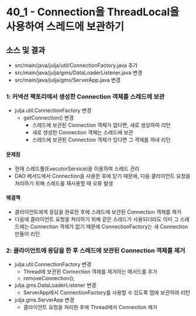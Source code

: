 # 40_1 - Connection을 ThreadLocal을 사용하여 스레드에 보관하기

## 소스 및 결과

- src/main/java/julja/util/ConnectionFactory.java 추가
- src/main/java/julja/gms/DataLoaderListener.java 변경
- src/main/java/julja/gms/ServerApp.java 변경

### 1: 커넥션 팩토리에서 생성한 Connection 객체를 스레드에 보관

- julja.util.ConnectionFactory 변경
  - getConnection() 변경
    - 스레드에 보관된 Connection 객체가 없다면, 새로 생성하여 리턴
    - 새로 생성한 Connection 객체는 스레드에 보관
    - 스레드에 보관된 Connection 객체가 있다면 그 객체를 꺼내 리턴
    
#### 문제점

- 현재 스레드풀(ExecutorService)을 이용하여 스레드 관리
- DAO 메서드에서 Connection을 사용한 후에 닫기 때문에, 다음 클라이언트 요청을 처리하기 위해 스레드를 재사용할 때 오류 발생

#### 해결책

- 클라이언트에게 응답을 완료한 후에 스레드에 보관된 Connection 객체를 제거
- 다음에 클라이언트 요청을 처리하기 위해 같은 스레드가 사용되더라도 이미 그 스레드에는 Connection 객체가 없기 때문에 ConnectionFactory는 새 Connection 만들어 리턴
  
### 2: 클라이언트에 응답을 한 후 스레드에 보관된 Connection 객체를 제거

- julja.util.ConnectionFactory 변경
  - Thread에 보관된 Connection 객체를 제거하는 메서드를 추가
  - removeConnection();
- julja.gms.DataLoaderListener 변경
  - ServerApp에서 ConnectionFactory를 사용할 수 있도록 맵에 보관하여 리턴
- julja.gms.ServerApp 변경
  - 클라이언트 요청을 처리한 후에 Thread에서 Connection 제거